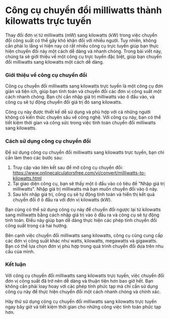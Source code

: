 Công cụ chuyển đổi milliwatts thành kilowatts trực tuyến
========================================================

Thay đổi đơn vị từ milliwatts (mW) sang kilowatts (kW) trong việc chuyển đổi công suất có thể gây khó khăn đối với nhiều người. Tuy nhiên, không cần phải lo lắng vì hiện nay có rất nhiều công cụ trực tuyến giúp bạn thực hiện chuyển đổi này một cách dễ dàng và nhanh chóng. Trong bài viết này, chúng ta sẽ giới thiệu về một công cụ trực tuyến đặc biệt, giúp bạn chuyển đổi milliwatts sang kilowatts một cách dễ dàng.

### Giới thiệu về công cụ chuyển đổi

Công cụ chuyển đổi milliwatts sang kilowatts trực tuyến là một công cụ đơn giản và tiện ích, giúp bạn tính toán và chuyển đổi các đơn vị công suất một cách nhanh chóng. Bạn chỉ cần nhập giá trị milliwatts vào ô đầu vào, và công cụ sẽ tự động chuyển đổi giá trị đó sang kilowatts.

Công cụ này được thiết kế dễ sử dụng và phù hợp với cả những người không có kiến thức chuyên sâu về công nghệ. Với công cụ này, bạn có thể tiết kiệm thời gian và công sức trong việc tính toán chuyển đổi milliwatts sang kilowatts.

### Cách sử dụng công cụ chuyển đổi

Để sử dụng công cụ chuyển đổi milliwatts sang kilowatts trực tuyến, bạn chỉ cần làm theo các bước sau:

1. Truy cập vào liên kết sau để mở công cụ chuyển đổi: <https://www.onlinecalculatorsfree.com/vi/convert/milliwatts-to-kilowatts.html>
2. Tại giao diện công cụ, bạn sẽ thấy một ô đầu vào có tiêu đề "Nhập giá trị milliwatts". Nhập giá trị milliwatts mà bạn muốn chuyển đổi vào ô này.
3. Sau khi nhập giá trị, công cụ sẽ tự động tính toán và hiển thị kết quả chuyển đổi ở ô đầu ra với đơn vị kilowatts (kW).

Bạn cũng có thể sử dụng công cụ này để chuyển đổi ngược lại từ kilowatts sang milliwatts bằng cách nhập giá trị vào ô đầu ra và công cụ sẽ tự động tính toán. Điều này giúp bạn dễ dàng thực hiện các phép tính chuyển đổi công suất trong cả hai hướng.

Bên cạnh việc chuyển đổi milliwatts sang kilowatts, công cụ cũng cung cấp các đơn vị công suất khác như watts, kilowatts, megawatts và gigawatts. Bạn có thể lựa chọn đơn vị phù hợp trong quá trình chuyển đổi dựa trên nhu cầu của mình.

### Kết luận

Với công cụ chuyển đổi milliwatts sang kilowatts trực tuyến, việc chuyển đổi đơn vị công suất đã trở nên dễ dàng và thuận tiện hơn bao giờ hết. Bạn không cần phải loay hoay với các phép tính phức tạp mà chỉ cần sử dụng công cụ này để thực hiện chuyển đổi một cách nhanh chóng và chính xác.

Hãy thử sử dụng công cụ chuyển đổi milliwatts sang kilowatts trực tuyến ngay bây giờ và tiết kiệm thời gian cho những công việc tính toán phức tạp hơn.
